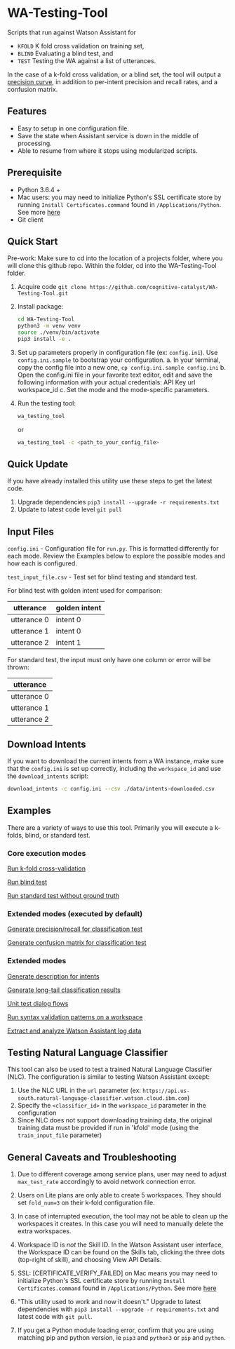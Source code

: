 # WA-Testing-Tool
Scripts that run against Watson Assistant for
  - `KFOLD` K fold cross validation on training set,
  - `BLIND` Evaluating a blind test, and
  - `TEST` Testing the WA against a list of utterances.

In the case of a k-fold cross validation, or a blind set, the tool will output
a [precision curve](precision_curve.md), in addition to per-intent precision and recall rates, and a confusion matrix.

## Features
- Easy to setup in one configuration file.
- Save the state when Assistant service is down in the middle of processing.
- Able to resume from where it stops using modularized scripts.

## Prerequisite
- Python 3.6.4 +
- Mac users: you may need to initialize Python's SSL certificate store by running `Install Certificates.command` found in `/Applications/Python`.  See more [here](https://github.com/cognitive-catalyst/WA-Testing-Tool/issues/38)
- Git client


## Quick Start
Pre-work: Make sure to cd into the location of a projects folder, where you will clone this github repo.  Within the folder, cd into the WA-Testing-Tool folder. 
1. Acquire code  `git clone https://github.com/cognitive-catalyst/WA-Testing-Tool.git`

2. Install package:

   `````bash
   cd WA-Testing-Tool
   python3 -m venv venv
   source ./venv/bin/activate
   pip3 install -e .
   `````

3. Set up parameters properly in configuration file (ex: `config.ini`). Use `config.ini.sample` to bootstrap your configuration.
  a. In your terminal, copy the config file into a new one, `cp config.ini.sample config.ini`
  b. Open the config.ini file in your favorite text editor, edit and save the following information with your actual credentials: 
      API Key
      url
      workspace_id
  c. Set the mode and the mode-specific parameters.

4. Run the testing tool:

   ```bash
   wa_testing_tool
   ```

   or

   ```bash
   wa_testing_tool -c <path_to_your_config_file>
   ```

## Quick Update
If you have already installed this utility use these steps to get the latest code.
1. Upgrade dependencies `pip3 install --upgrade -r requirements.txt`
2. Update to latest code level `git pull`

## Input Files
`config.ini` - Configuration file for `run.py`.
This is formatted differently for each mode.  Review the Examples below to explore the possible modes and how each is configured.

`test_input_file.csv` - Test set for blind testing and standard test.

For blind test with golden intent used for comparison:

| utterance            | golden intent                            |
| -------------------- | ---------------------------------------- |
| utterance 0          | intent 0                                 |
| utterance 1          | intent 0                                 |
| utterance 2          | intent 1                                 |

For standard test, the input must only have one column or error will be thrown:

| utterance            |
| -------------------- |
| utterance 0          |
| utterance 1          |
| utterance 2          |

## Download Intents

If you want to download the current intents from a WA instance, make sure that the `config.ini` is set up correctly, including the `workspace_id` and use the `download_intents` script:

```bash
download_intents -c config.ini --csv ./data/intents-downloaded.csv
```

## Examples

There are a variety of ways to use this tool.  Primarily you will execute a k-folds, blind, or standard test.
### Core execution modes
[Run k-fold cross-validation](examples/kfold.md)

[Run blind test](examples/blind.md)

[Run standard test without ground truth](examples/standard-test.md)

### Extended modes (executed by default)
[Generate precision/recall for classification test](examples/intent-metrics.md)

[Generate confusion matrix for classification test](examples/confusion-matrix.md)

### Extended modes
[Generate description for intents](examples/intent-description.md)

[Generate long-tail classification results](examples/long-tail-scoring.md)

[Unit test dialog flows](dialog_test/README.md)

[Run syntax validation patterns on a workspace](validate_workspace/README.md)

[Extract and analyze Watson Assistant log data](log_analytics/README.md)

## Testing Natural Language Classifier
This tool can also be used to test a trained Natural Language Classifier (NLC). The configuration is similar to testing Watson Assistant except:
1. Use the NLC URL in the `url` parameter (ex: `https://api.us-south.natural-language-classifier.watson.cloud.ibm.com`)
2. Specify the `<classifier_id>` in the `workspace_id` parameter in the configuration
3. Since NLC does not support downloading training data, the original training data must be provided if run in 'kfold' mode (using the `train_input_file` parameter)

## General Caveats and Troubleshooting
1. Due to different coverage among service plans, user may need to adjust `max_test_rate` accordingly to avoid network connection error.

2. Users on Lite plans are only able to create 5 workspaces.  They should set `fold_num=3` on their k-fold configuration file.

3. In case of interrupted execution, the tool may not be able to clean up the workspaces it creates.  In this case you will need to manually delete the extra workspaces.

4. Workspace ID is *not* the Skill ID.  In the Watson Assistant user interface, the Workspace ID can be found on the Skills tab, clicking the three dots (top-right of skill), and choosing View API Details.

5. SSL: [CERTIFICATE_VERIFY_FAILED] on Mac means you may need to initialize Python's SSL certificate store by running `Install Certificates.command` found in `/Applications/Python`.  See more [here](https://github.com/cognitive-catalyst/WA-Testing-Tool/issues/38)

6. "This utility used to work and now it doesn't." Upgrade to latest dependencies with `pip3 install --upgrade -r requirements.txt` and latest code with `git pull`.

7. If you get a Python module loading error, confirm that you are using matching pip and python version, ie `pip3` and `python3` or `pip` and `python`.
